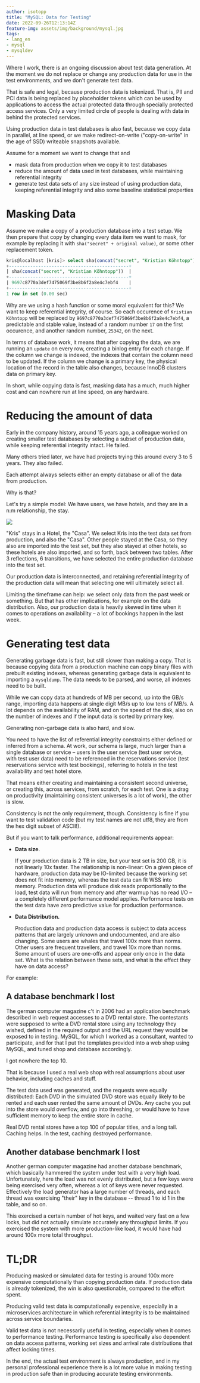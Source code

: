 ```yaml
---
author: isotopp
title: "MySQL: Data for Testing"
date: 2022-09-26T12:13:14Z
feature-img: assets/img/background/mysql.jpg
tags:
- lang_en
- mysql
- mysqldev
---
```


Where I work, there is an ongoing discussion about test data generation.
At the moment we do not replace or change any production data for use in the test environments, and we don't generate test data.

That is safe and legal, because production data is tokenized.
That is, PII and PCI data is being replaced by placeholder tokens which can be used by applications to access the actual protected data through specially protected access services.
Only a very limited circle of people is dealing with data in behind the protected services.

Using production data in test databases is also fast, because we copy data in parallel, at line speed, or we make redirect-on-write ("copy-on-write" in the age of SSD) writeable snapshots available.

Assume for a moment we want to change that and

- mask data from production when we copy it to test databases
- reduce the amount of data used in test databases, while maintaining referential integrity
- generate test data sets of any size instead of using production data, keeping referential integrity and also some baseline statistical properties

# Masking Data

Assume we make a copy of a production database into a test setup.
We then prepare that copy by changing every data item we want to mask, for example by replacing it with `sha("secret" + original value)`, or some other replacement token.

```sql
kris@localhost [kris]> select sha(concat("secret", "Kristian Köhntopp"));
+---------------------------------------------+
| sha(concat("secret", "Kristian Köhntopp"))  |
+---------------------------------------------+
| 9697c8770a3def7475069f3be8b6f2a8e4c7ebf4    |
+---------------------------------------------+
1 row in set (0.00 sec)
```

Why are we using a hash function or some moral equivalent for this? 
We want to keep referential integrity, of course. 
So each occurence of `Kristian Köhntopp` will be replaced by `9697c8770a3def7475069f3be8b6f2a8e4c7ebf4`, a predictable and stable value, instead of a random number `17` on the first occurence, and another random number, `25342`, on the next.

In terms of database work, it means that after copying the data, we are running an `update` on every row, creating a binlog entry for each change.
If the column we change is indexed, the indexes that contain the column need to be updated.
If the column we change is a primary key, the physical location of the record in the table also changes, because InnoDB clusters data on primary key.

In short, while copying data is fast, masking data has a much, much higher cost and can nowhere run at line speed, on any hardware.

# Reducing the amount of data

Early in the company history, around 15 years ago, a colleague worked on creating smaller test databases by selecting a subset of production data, while keeping referential integrity intact.
He failed.

Many others tried later, we have had projects trying this around every 3 to 5 years. 
They also failed.

Each attempt always selects either an empty database or all of the data from production.

Why is that?

Let's try a simple model: 
We have users, we have hotels, and they are in a n:m relationship, the stay.

![](/uploads/2022/09/test-data-01.jpg)

"Kris" stays in a Hotel, the "Casa".
We select Kris into the test data set from production, and also the "Casa".
Other people stayed at the Casa, so they also are imported into the test set, but they also stayed at other hotels, so these hotels are also imported, and so forth, back between two tables.
After 3 reflections, 6 transitions, we have selected the entire production database into the test set.

Our production data is interconnected, and retaining referential integrity of the production data will mean that selecting one will ultimately select all.

Limiting the timeframe can help:
we select only data from the past week or something.
But that has other implications, for example on the data distribution. 
Also, our production data is heavily skewed in time when it comes to operations on availability – a lot of bookings happen in the last week.

# Generating test data

Generating garbage data is fast, but still slower than making a copy.
That is because copying data from a production machine can copy binary files with prebuilt existing indexes, whereas generating garbage data is equivalent to importing a `mysqldump`.
The data needs to be parsed, and worse, all indexes need to be built.

While we can copy data at hundreds of MB per second, up into the GB/s range, importing data happens at single digit MB/s up to low tens of MB/s.
A lot depends on the availability of RAM, and on the speed of the disk, also on the number of indexes and if the input data is sorted by primary key.

Generating non-garbage data is also hard, and slow.

You need to have the list of referential integrity constraints either defined or inferred from a schema.
At work, our schema is large, much larger than a single database or service – users in the user service (test user service, with test user data) need to be referenced in the reservations service (test reservations service with test bookings), referring to hotels in the test availability and test hotel store.

That means either creating and maintaining a consistent second universe, or creating this, across services, from scratch, for each test.
One is a drag on productivity (maintaining consistent universes is a lot of work), the other is slow.

Consistency is not the only requirement, though.
Consistency is fine if you want to test validation code (but my test names are not utf8, they are from the hex digit subset of ASCII!).

But if you want to talk performance, additional requirements appear:

- **Data size**.

  If your production data is 2 TB in size, but your test set is 200 GB, it is not linearly 10x faster. 
  The relationship is non-linear: On a given piece of hardware, production data may be IO-limited because the working set does not fit into memory, whereas the test data can fit WSS into memory. 
  Production data will produce disk reads proportionally to the load, test data will run from memory and after warmup has no read I/O – a completely different performance model applies. 
  Performance tests on the test data have zero predictive value for production performance.
- **Data Distribution.**

  Production data and production data access is subject to data access patterns that are largely unknown and undocumented, and are also changing. 
  Some users are whales that travel 100x more than norms. 
  Other users are frequent travellers, and travel 10x more than norms. 
  Some amount of users are one-offs and appear only once in the data set. 
  What is the relation between these sets, and what is the effect they have on data access? 

For example:

## A database benchmark I lost

The german computer magazine c't in 2006 had an application benchmark described in web request accesses to a DVD rental store. 
The contestants were supposed to write a DVD rental store using any technology they wished, defined in the required output and the URL request they would be exposed to in testing. 
MySQL, for which I worked as a consultant, wanted to participate, and for that I put the templates provided into a web shop using MySQL, and tuned shop and database accordingly.

I got nowhere the top 10.

That is because I used a real web shop with real assumptions about user behavior, including caches and stuff.

The test data used was generated, and the requests were equally distributed: 
Each DVD in the simulated DVD store was equally likely to be rented and each user rented the same amount of DVDs. 
Any cache you put into the store would overflow, and go into threshing, or would have to have sufficient memory to keep the entire store in cache.

Real DVD rental stores have a top 100 of popular titles, and a long tail. Caching helps. 
In the test, caching destroyed performance.

## Another database benchmark I lost

Another german computer magazine had another database benchmark, which basically hammered the system under test with a very high load. 
Unfortunately, here the load was not evenly distributed, but a few keys were being exercised very often, whereas a lot of keys were never requested. 
Effectively the load generator has a large number of threads, and each thread was exercising "their" key in the database -- thread 1 to id 1 in the table, and so on.

This exercised a certain number of hot keys, and waited very fast on a few locks, but did not actually simulate accurately any throughput limits. 
If you exercised the system with more production-like load, it would have had around 100x more total throughput.

# TL;DR

Producing masked or simulated data for testing is around 100x more expensive computationally than copying production data. 
If production data is already tokenized, the win is also questionable, compared to the effort spent.

Producing valid test data is computationally expensive, especially in a microservices architecture in which referential integrity is to be maintained across service boundaries.

Valid test data is not necessarily useful in testing, especially when it comes to performance testing.
Performance testing is specifically also dependent on data access patterns, working set sizes and arrival rate distributions that affect locking times.

In the end, the actual test environment is always production, and in my personal professional experience there is a lot more value in making testing in production safe than in producing accurate testing environments.
